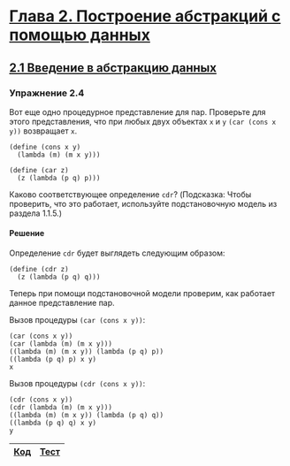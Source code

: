 # [Глава 2. Построение абстракций с помощью данных](index.md#Глава-2-Построение-абстракций-с-помощью-данных)
## [2.1 Введение в абстракцию данных](index.md#21-Введение-в-абстракцию-данных)

### Упражнение 2.4
Вот еще одно процедурное представление для пар. Проверьте для этого представления,
что при любых двух объектах `x` и `y` `(car (cons x y))` возвращает `x`.

```racket
(define (cons x y)
  (lambda (m) (m x y)))

(define (car z)
  (z (lambda (p q) p)))
```

Каково соответствующее определение `cdr`? (Подсказка: Чтобы проверить, что это
работает, используйте подстановочную модель из раздела 1.1.5.)

#### Решение
Определение `cdr` будет выглядеть следующим образом:

```racket
(define (cdr z)
  (z (lambda (p q) q)))
```

Теперь при помощи подстановочной модели проверим, как работает данное
представление пар.

Вызов процедуры `(car (cons x y))`:

```
(car (cons x y))
(car (lambda (m) (m x y)))
((lambda (m) (m x y)) (lambda (p q) p))
((lambda (p q) p) x y)
x
```

Вызов процедуры `(cdr (cons x y))`:

```
(cdr (cons x y))
(cdr (lambda (m) (m x y)))
((lambda (m) (m x y)) (lambda (p q) q))
((lambda (p q) q) x y)
y
```

[Код](../../src/chapter02/exercise_2_04.rkt) | [Тест](../../test/chapter02/test_exercise_2_04.rkt)
--- | ---
